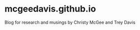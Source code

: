 mcgeedavis.github.io
====================

Blog for research and musings by Christy McGee and Trey Davis
